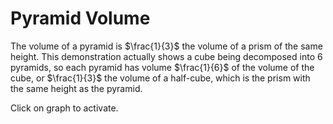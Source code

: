 # Pyramid Volume

The volume of a pyramid is $\frac{1}{3}$ the volume of a prism of the same
height.  This demonstration actually shows a cube being decomposed into 6
pyramids, so each pyramid has volume $\frac{1}{6}$ of the volume of the cube,
or $\frac{1}{3}$ the volume of a half-cube, which is the prism with the same
height as the pyramid.

Click on graph to activate.

<script src="../shared/processing.min.js"></script>
<canvas data-processing-sources="pyramid.pde"></canvas>

